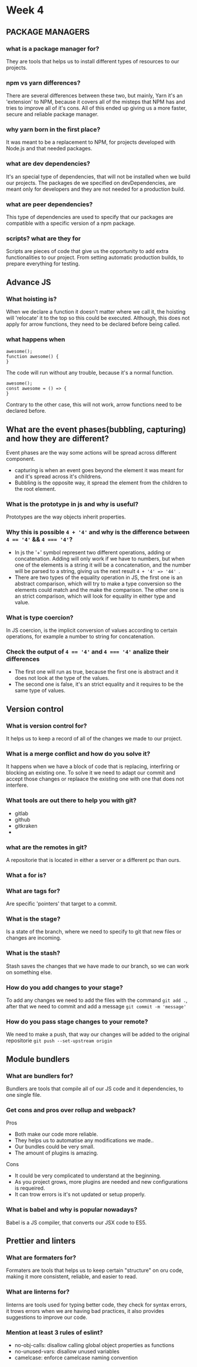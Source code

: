 # Week 4
## PACKAGE MANAGERS
### what is a package manager for?
They are tools that helps us to install different types of resources to our projects.

### npm vs yarn differences?
There are several differences between these two, but mainly, Yarn it's an 'extension' to NPM, because it covers all of the misteps that NPM has and tries to improve all of it's cons. All of this ended up giving us a more faster, secure and reliable package manager.

### why yarn born in the first place?
It was meant to be a replacement to NPM, for projects developed with Node.js and that needed packages.

### what are dev dependencies?
It's an special type of dependencies, that will not be installed when we build our projects. The packages de we specified on devDependencies, are meant only for developers and they are not needed for a production build.

### what are peer dependencies?
This type of dependencies are used to specify that our packages are compatible with a specific version of a npm package.

### scripts? what are they for
Scripts are pieces of code that give us the opportunity to add extra functionalities to our project. From setting automatic production builds, to prepare everything for testing.

## Advance JS
### What hoisting is?
When we declare a function it doesn't matter where we call it, the hoisting will 'relocate' it to the top so this could be executed. Although, this does not apply for arrow functions, they need to be declared before being called.
### what happens when
```
awesome();
function awesome() {
}
```
The code will run without any trouble, because it's a normal function.

```
awesome();
const awesome = () => {
}
```
Contrary to the other case, this will not work, arrow functions need to be declared before.

## What are the event phases(bubbling, capturing) and how they are different?
Event phases are the way some actions will be spread across different component.
- capturing is when an event goes beyond the element it was meant for and it's spread across it's childrens.
- Bubbling is the opposite way, it spread the element from the children to the root element.

### What is the prototype in js and why is useful?
Prototypes are the way objects inherit properties.

### Why this is possible `4 + '4'` and why is the difference between `4 == '4'` && `4 === '4'`?
- In js the '+' symbol represent two different operations, adding or concatenation. Adding will only work if we have to numbers, but when one of the elements is a string it will be a concatenation, and the number will be parsed to a string, giving us the next result `4 + '4' => '44' `.
- There are two types of the equality operation in JS, the first one is an abstract comparison, which will try to make a type conversion so the elements could match and the make the comparison. The other one is an strict comparison, which will look for equality in either type and value.

### What is type coercion?
In JS coercion, is the implicit conversion of values according to certain operations, for example a number to string for concatenation.

### Check the output of `4 == '4'` and `4 === '4'` analize their differences
- The first one will run as true, because the first one is abstract and it does not look at the type of the values.
- The second one is false, it's an strict equality and it requires to be the same type of values.

## Version control
### What is version control for?
It helps us to keep a record of all of the changes we made to our project.

### What is a merge conflict and how do you solve it?
It happens when we have a block of code that is replacing, interfiring or blocking an existing one. To solve it we need to adapt our commit and accept those changes or replaace the existing one with one that does not interfere.

### What tools are out there to help you with git?
- gitlab
- github
- gitkraken
- 
### what are the remotes in git?
A repositorie that is located in either a server or a different pc than ours.

### What a for is?

### What are tags for?
Are specific 'pointers' that target to a commit.

### What is the stage?
Is a state of the branch, where we need to specify to git that new files or changes are incoming.

### What is the stash?
Stash saves the changes that we have made to our branch, so we can work on something else.

### How do you add changes to your stage?
To add any changes we need to add the files with the command `git add .`, after that we need to commit and add a message `git commit -m 'message'`

### How do you pass stage changes to your remote?
We need to make a push, that way our changes will be added to the original repositorie `git push --set-upstream origin`

## Module bundlers
### What are bundlers for?
Bundlers are tools that compile all of our JS code and it dependencies, to one single file.

### Get cons and pros over rollup and webpack?
Pros
- Both make our code more reliable.
- They helps us to automatise any modifications we made..
- Our bundles could be very small.
- The amount of plugins is amazing.

Cons
- It could be very complicated to understand at the beginning.
- As you project grows, more plugins are needed and new configurations is requeired.
- It can trow errors is it's not updated or setup properly.

### What is babel and why is popular nowadays?
Babel is a JS compiler, that converts our JSX code to ES5.

## Prettier and linters
### What are formaters for?
Formaters are tools that helps us to keep certain "structure" on oru code, making it more consistent, reliable, and easier to read.

### What are linterns for?
linterns are tools used for typing better code, they check for syntax errors, it trows errors when we are having bad practices, it also provides suggestions to improve our code.

### Mention at least 3 rules of eslint?
- no-obj-calls: disallow calling global object properties as functions
- no-unused-vars: disallow unused variables
- camelcase: enforce camelcase naming convention